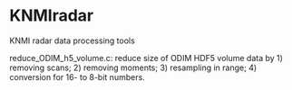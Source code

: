 # KNMIradar
KNMI radar data processing tools

reduce_ODIM_h5_volume.c: reduce size of ODIM HDF5 volume data by 1) removing scans; 2) removing moments; 3) resampling in range; 4) conversion for 16- to 8-bit numbers.
